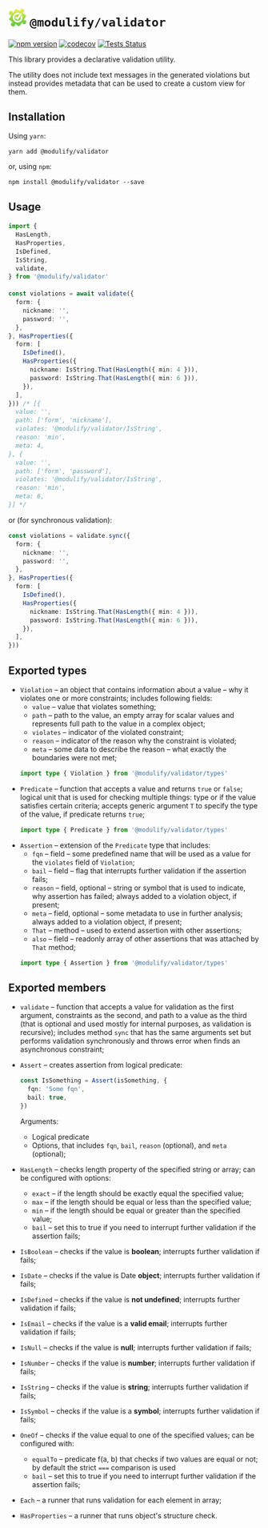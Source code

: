 # <img src="./logo.png" alt="Logo" width="36" /> `@modulify/validator`

[![npm version](https://img.shields.io/npm/v/@modulify/validator.svg)](https://www.npmjs.com/package/@modulify/validator)
[![codecov](https://codecov.io/gh/modulify/validator/branch/main/graph/badge.svg)](https://codecov.io/gh/modulify/validator)
[![Tests Status](https://github.com/modulify/validator/actions/workflows/tests.yml/badge.svg)](https://github.com/modulify/validator/actions)

This library provides a declarative validation utility.

The utility does not include text messages in the generated violations but instead provides metadata that can
be used to create a custom view for them.

## Installation

Using `yarn`:

```
yarn add @modulify/validator
```

or, using `npm`:

```
npm install @modulify/validator --save
```

## Usage

```typescript
import {
  HasLength,
  HasProperties,
  IsDefined,
  IsString,
  validate,
} from '@modulify/validator'

const violations = await validate({
  form: {
    nickname: '',
    password: '',
  },
}, HasProperties({
  form: [
    IsDefined(),
    HasProperties({
      nickname: IsString.That(HasLength({ min: 4 })),
      password: IsString.That(HasLength({ min: 6 })),
    }),
  ],
})) /* [{
  value: '',
  path: ['form', 'nickname'],
  violates: '@modulify/validator/IsString',
  reason: 'min',
  meta: 4,
}, {
  value: '',
  path: ['form', 'password'],
  violates: '@modulify/validator/IsString',
  reason: 'min',
  meta: 6,
}] */
```

or (for synchronous validation):

```typescript
const violations = validate.sync({
  form: {
    nickname: '',
    password: '',
  },
}, HasProperties({
  form: [
    IsDefined(),
    HasProperties({
      nickname: IsString.That(HasLength({ min: 4 })),
      password: IsString.That(HasLength({ min: 6 })),
    }),
  ],
}))
```

## Exported types

* `Violation` – an object that contains information about a value – why it violates one or more constraints;
  includes following fields:
  * `value` – value that violates something;
  * `path` – path to the value, an empty array for scalar values and represents full path to the value in a complex
    object;
  * `violates` – indicator of the violated constraint;
  * `reason` – indicator of the reason why the constraint is violated;
  * `meta` – some data to describe the reason – what exactly the boundaries were not met;
  ```typescript
  import type { Violation } from '@modulify/validator/types'
  ```
* `Predicate` – function that accepts a value and returns `true` or `false`; logical unit that is used for checking
  multiple things: type or if the value satisfies certain criteria; accepts generic argument `T` to specify
  the type of the value, if predicate returns `true`;
  ```typescript
  import type { Predicate } from '@modulify/validator/types'
  ```
* `Assertion` – extension of the `Predicate` type that includes:
  * `fqn` – field – some predefined name that will be used as a value for the `violates` field of `Violation`;
  * `bail` – field – flag that interrupts further validation if the assertion fails;
  * `reason` – field, optional – string or symbol that is used to indicate, why assertion has failed;
    always added to a violation object, if present;
  * `meta` – field, optional – some metadata to use in further analysis; always added to a violation object, if present;
  * `That` – method – used to extend assertion with other assertions;
  * `also` – field – readonly array of other assertions that was attached by `That` method;
  ```typescript
  import type { Assertion } from '@modulify/validator/types'
  ```

## Exported members

* `validate` – function that accepts a value for validation as the first argument, constraints as the second,
  and path to a value as the third (that is optional and used mostly for internal purposes, as validation is recursive);
  includes method `sync` that has the same arguments set but performs validation synchronously and throws error when
  finds an asynchronous constraint;

* `Assert` – creates assertion from logical predicate:
  ```typescript
  const IsSomething = Assert(isSomething, {
    fqn: 'Some fqn',
    bail: true,
  })
  ```
  Arguments:
  * Logical predicate
  * Options, that includes `fqn`, `bail`, `reason` (optional), and `meta` (optional);
* `HasLength` – checks length property of the specified string or array; can be configured with options:
  * `exact` – if the length should be exactly equal the specified value;
  * `max` – if the length should be equal or less than the specified value;
  * `min` – if the length should be equal or greater than the specified value;
  * `bail` – set this to true if you need to interrupt further validation if the assertion fails;
* `IsBoolean` – checks if the value is **boolean**; interrupts further validation if fails;
* `IsDate` – checks if the value is Date **object**; interrupts further validation if fails;
* `IsDefined` – checks if the value is **not undefined**; interrupts further validation if fails;
* `IsEmail` – checks if the value is a **valid email**; interrupts further validation if fails;
* `IsNull` – checks if the value is **null**; interrupts further validation if fails;
* `IsNumber` – checks if the value is **number**; interrupts further validation if fails;
* `IsString` – checks if the value is **string**; interrupts further validation if fails;
* `IsSymbol` – checks if the value is a **symbol**; interrupts further validation if fails;
* `OneOf` – checks if the value equal to one of the specified values; can be configured with:
  * `equalTo` – predicate f(a, b) that checks if two values are equal or not;
  by default the strict `===` comparison is used
  * `bail` – set this to true if you need to interrupt further validation if the assertion fails;

* `Each` – a runner that runs validation for each element in array;
* `HasProperties` – a runner that runs object's structure check.